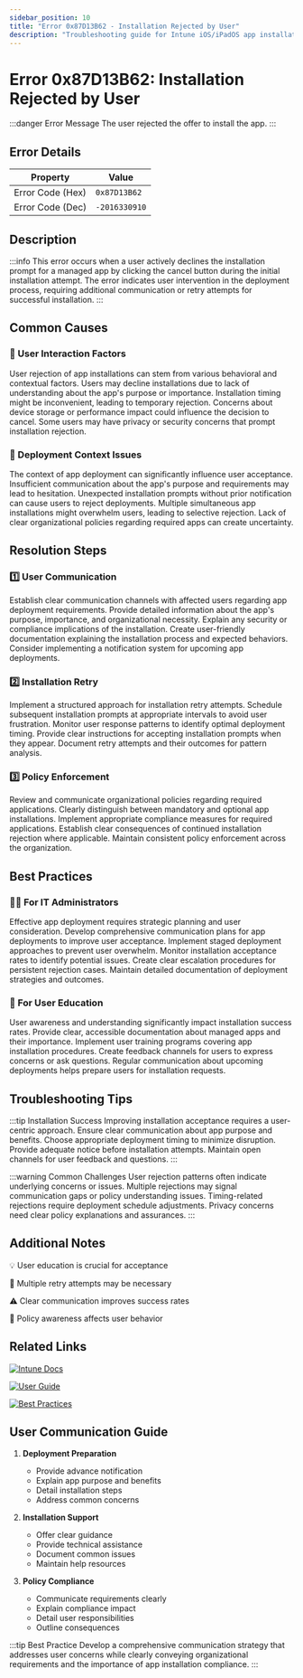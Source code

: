 ```yaml
---
sidebar_position: 10
title: "Error 0x87D13B62 - Installation Rejected by User"
description: "Troubleshooting guide for Intune iOS/iPadOS app installation rejection error 0x87D13B62"
---
```


# Error 0x87D13B62: Installation Rejected by User

:::danger Error Message
The user rejected the offer to install the app.
:::

## Error Details

<div class="error-details">

| Property | Value |
|----------|-------|
| Error Code (Hex) | `0x87D13B62` |
| Error Code (Dec) | `-2016330910` |

</div>

## Description

:::info
This error occurs when a user actively declines the installation prompt for a managed app by clicking the cancel button during the initial installation attempt. The error indicates user intervention in the deployment process, requiring additional communication or retry attempts for successful installation.
:::

## Common Causes

<div class="card-container">
<div class="cause-card">

### 👤 User Interaction Factors
User rejection of app installations can stem from various behavioral and contextual factors. Users may decline installations due to lack of understanding about the app's purpose or importance. Installation timing might be inconvenient, leading to temporary rejection. Concerns about device storage or performance impact could influence the decision to cancel. Some users may have privacy or security concerns that prompt installation rejection.

</div>
<div class="cause-card">

### 📱 Deployment Context Issues
The context of app deployment can significantly influence user acceptance. Insufficient communication about the app's purpose and requirements may lead to hesitation. Unexpected installation prompts without prior notification can cause users to reject deployments. Multiple simultaneous app installations might overwhelm users, leading to selective rejection. Lack of clear organizational policies regarding required apps can create uncertainty.

</div>
</div>

## Resolution Steps

<div class="steps-container">

### 1️⃣ User Communication
Establish clear communication channels with affected users regarding app deployment requirements. Provide detailed information about the app's purpose, importance, and organizational necessity. Explain any security or compliance implications of the installation. Create user-friendly documentation explaining the installation process and expected behaviors. Consider implementing a notification system for upcoming app deployments.

### 2️⃣ Installation Retry
Implement a structured approach for installation retry attempts. Schedule subsequent installation prompts at appropriate intervals to avoid user frustration. Monitor user response patterns to identify optimal deployment timing. Provide clear instructions for accepting installation prompts when they appear. Document retry attempts and their outcomes for pattern analysis.

### 3️⃣ Policy Enforcement
Review and communicate organizational policies regarding required applications. Clearly distinguish between mandatory and optional app installations. Implement appropriate compliance measures for required applications. Establish clear consequences of continued installation rejection where applicable. Maintain consistent policy enforcement across the organization.

</div>

## Best Practices

<div class="card-container">
<div class="practice-card">

### 👨‍💻 For IT Administrators
Effective app deployment requires strategic planning and user consideration. Develop comprehensive communication plans for app deployments to improve user acceptance. Implement staged deployment approaches to prevent user overwhelm. Monitor installation acceptance rates to identify potential issues. Create clear escalation procedures for persistent rejection cases. Maintain detailed documentation of deployment strategies and outcomes.

</div>
<div class="practice-card">

### 👥 For User Education
User awareness and understanding significantly impact installation success rates. Provide clear, accessible documentation about managed apps and their importance. Implement user training programs covering app installation procedures. Create feedback channels for users to express concerns or ask questions. Regular communication about upcoming deployments helps prepare users for installation requests.

</div>
</div>

## Troubleshooting Tips

:::tip Installation Success
Improving installation acceptance requires a user-centric approach. Ensure clear communication about app purpose and benefits. Choose appropriate deployment timing to minimize disruption. Provide adequate notice before installation attempts. Maintain open channels for user feedback and questions.
:::

:::warning Common Challenges
User rejection patterns often indicate underlying concerns or issues. Multiple rejections may signal communication gaps or policy understanding issues. Timing-related rejections require deployment schedule adjustments. Privacy concerns need clear policy explanations and assurances.
:::

## Additional Notes

<div class="notes-container">

💡 User education is crucial for acceptance

🔄 Multiple retry attempts may be necessary

⚠️ Clear communication improves success rates

📱 Policy awareness affects user behavior

</div>

## Related Links

<div class="links-container">

[![Intune Docs](https://img.shields.io/badge/Intune-App_Deployment-0078D4?style=for-the-badge&logo=microsoft)](https://docs.microsoft.com/en-us/mem/intune/apps/apps-deployment)

[![User Guide](https://img.shields.io/badge/Intune-User_Guide-black?style=for-the-badge&logo=microsoft)](https://docs.microsoft.com/en-us/mem/intune/user-help/)

[![Best Practices](https://img.shields.io/badge/Intune-Deployment_Guide-blue?style=for-the-badge&logo=microsoft)](https://docs.microsoft.com/en-us/mem/intune/apps/app-deployment-cycles)

</div>

## User Communication Guide

1. **Deployment Preparation**
   - Provide advance notification
   - Explain app purpose and benefits
   - Detail installation steps
   - Address common concerns

2. **Installation Support**
   - Offer clear guidance
   - Provide technical assistance
   - Document common issues
   - Maintain help resources

3. **Policy Compliance**
   - Communicate requirements clearly
   - Explain compliance impact
   - Detail user responsibilities
   - Outline consequences

:::tip Best Practice
Develop a comprehensive communication strategy that addresses user concerns while clearly conveying organizational requirements and the importance of app installation compliance.
::: 